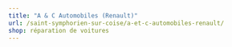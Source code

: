 ```yaml
---
title: "A & C Automobiles (Renault)"
url: /saint-symphorien-sur-coise/a-et-c-automobiles-renault/
shop: réparation de voitures
---
```

